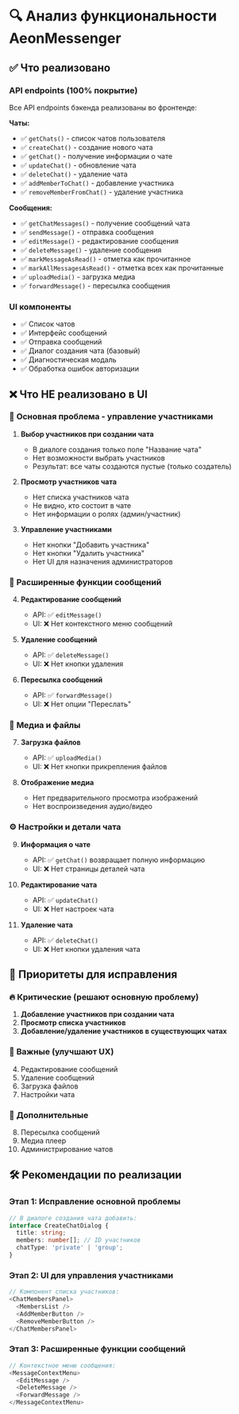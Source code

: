 # 🔍 Анализ функциональности AeonMessenger

## ✅ Что реализовано

### API endpoints (100% покрытие)
Все API endpoints бэкенда реализованы во фронтенде:

**Чаты:**
- ✅ `getChats()` - список чатов пользователя
- ✅ `createChat()` - создание нового чата  
- ✅ `getChat()` - получение информации о чате
- ✅ `updateChat()` - обновление чата
- ✅ `deleteChat()` - удаление чата
- ✅ `addMemberToChat()` - добавление участника
- ✅ `removeMemberFromChat()` - удаление участника

**Сообщения:**
- ✅ `getChatMessages()` - получение сообщений чата
- ✅ `sendMessage()` - отправка сообщения
- ✅ `editMessage()` - редактирование сообщения
- ✅ `deleteMessage()` - удаление сообщения
- ✅ `markMessageAsRead()` - отметка как прочитанное
- ✅ `markAllMessagesAsRead()` - отметка всех как прочитанные
- ✅ `uploadMedia()` - загрузка медиа
- ✅ `forwardMessage()` - пересылка сообщения

### UI компоненты
- ✅ Список чатов
- ✅ Интерфейс сообщений
- ✅ Отправка сообщений
- ✅ Диалог создания чата (базовый)
- ✅ Диагностическая модаль
- ✅ Обработка ошибок авторизации

## ❌ Что НЕ реализовано в UI

### 🚫 **Основная проблема - управление участниками**

1. **Выбор участников при создании чата**
   - В диалоге создания только поле "Название чата"
   - Нет возможности выбрать участников
   - Результат: все чаты создаются пустые (только создатель)

2. **Просмотр участников чата**
   - Нет списка участников чата
   - Не видно, кто состоит в чате
   - Нет информации о ролях (админ/участник)

3. **Управление участниками**
   - Нет кнопки "Добавить участника"
   - Нет кнопки "Удалить участника" 
   - Нет UI для назначения администраторов

### 📝 **Расширенные функции сообщений**

4. **Редактирование сообщений**
   - API: ✅ `editMessage()`
   - UI: ❌ Нет контекстного меню сообщений

5. **Удаление сообщений**
   - API: ✅ `deleteMessage()`
   - UI: ❌ Нет кнопки удаления

6. **Пересылка сообщений**
   - API: ✅ `forwardMessage()`
   - UI: ❌ Нет опции "Переслать"

### 📎 **Медиа и файлы**

7. **Загрузка файлов**
   - API: ✅ `uploadMedia()`
   - UI: ❌ Нет кнопки прикрепления файлов

8. **Отображение медиа**
   - Нет предварительного просмотра изображений
   - Нет воспроизведения аудио/видео

### ⚙️ **Настройки и детали чата**

9. **Информация о чате**
   - API: ✅ `getChat()` возвращает полную информацию
   - UI: ❌ Нет страницы деталей чата

10. **Редактирование чата**
    - API: ✅ `updateChat()`
    - UI: ❌ Нет настроек чата

11. **Удаление чата**
    - API: ✅ `deleteChat()`
    - UI: ❌ Нет кнопки удаления чата

## 🎯 Приоритеты для исправления

### 🔥 **Критические (решают основную проблему)**
1. **Добавление участников при создании чата**
2. **Просмотр списка участников**
3. **Добавление/удаление участников в существующих чатах**

### 🔸 **Важные (улучшают UX)**
4. Редактирование сообщений
5. Удаление сообщений
6. Загрузка файлов
7. Настройки чата

### 🔹 **Дополнительные**
8. Пересылка сообщений
9. Медиа плеер
10. Администрирование чатов

## 🛠 Рекомендации по реализации

### Этап 1: Исправление основной проблемы
```typescript
// В диалоге создания чата добавить:
interface CreateChatDialog {
  title: string;
  members: number[]; // ID участников
  chatType: 'private' | 'group';
}
```

### Этап 2: UI для управления участниками
```typescript
// Компонент списка участников:
<ChatMembersPanel>
  <MembersList />
  <AddMemberButton />
  <RemoveMemberButton />
</ChatMembersPanel>
```

### Этап 3: Расширенные функции сообщений
```typescript
// Контекстное меню сообщения:
<MessageContextMenu>
  <EditMessage />
  <DeleteMessage />
  <ForwardMessage />
</MessageContextMenu>
``` 